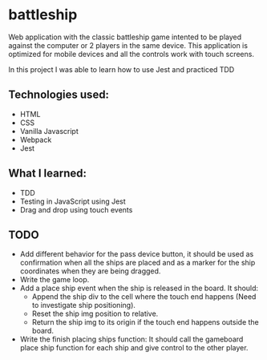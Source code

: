 # battleship

Web application with the classic battleship game intented to be played against the computer or 2 players in the same device. This application is optimized for mobile devices and all the controls work with touch screens.

In this project I was able to learn how to use Jest and practiced TDD

## Technologies used:
* HTML
* CSS
* Vanilla Javascript
* Webpack
* Jest

## What I learned:
* TDD
* Testing in JavaScript using Jest
* Drag and drop using touch events

## TODO
* Add different behavior for the pass device button, it should be used as confirmation when all the ships are placed and as a marker for the ship coordinates when they are being dragged.
* Write the game loop.
* Add a place ship event when the ship is released in the board. It should:
  - Append the ship div to the cell where the touch end happens (Need to investigate ship positioning).
  - Reset the ship img position to relative.
  - Return the ship img to its origin if the touch end happens outside the board.
* Write the finish placing ships function: It should call the gameboard place ship function for each ship and give control to the other player.
